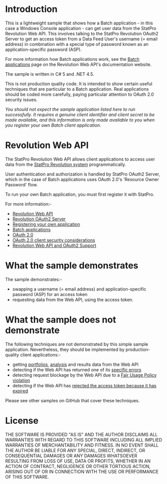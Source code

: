 
# Introduction #

This is a lightweight sample that shows how a Batch application - in this case a Windows Console application - can get user data from the StatPro Revolution Web API.  This involves talking to the StatPro Revolution OAuth2 Server to get an access token from a Data Feed User's username (= email address) in combination with a special type of password known as an application-specific password (ASP).

For more information how Batch applications work, see the [Batch applications](http://developer.statpro.com/Revolution/WebApi/Authorization/BatchApps) page on the Revolution Web API's documentation website.

The sample is written in C# 5 and .NET 4.5.

This is not production quality code.  It is intended to show certain useful techniques that are particular to a Batch application.  Real applications should be coded more carefully, paying particular attention to OAuth 2.0 security issues.

*You should not expect the sample application listed here to run successfully.  It requires a genuine client identifier and client secret to be made available, and this information is only made available to you when you register your own Batch client application.*


# Revolution Web API #

The StatPro Revolution Web API allows client applications to access user data from the [StatPro Revolution system](http://www.statpro.com/cloud-based-portfolio-analysis/revolution/) programmatically.

User authentication and authorization is handled by StatPro OAuth2 Server, which in the case of Batch applications uses OAuth 2.0's 'Resource Owner Password' flow.

To run your own Batch application, you must first register it with StatPro.

For more information:-
* [Revolution Web API](http://developer.statpro.com/Revolution/WebApi/Intro)
* [Revolution OAuth2 Server](http://developer.statpro.com/Revolution/WebApi/Authorization/Overview)
* [Registering your own application](http://developer.statpro.com/Revolution/WebApi/Authorization/Registration)
* [Batch applications](http://developer.statpro.com/Revolution/WebApi/Authorization/BatchApps)
* [OAuth 2.0](http://tools.ietf.org/html/rfc6749)
* [OAuth 2.0 client security considerations](http://tools.ietf.org/html/rfc6819#section-4.1)
* [Revolution Web API and OAuth2 Support](mailto:webapisupport@statpro.com)


# What the sample demonstrates #

The sample demonstrates:-
* swapping a username (= email address) and application-specific password (ASP) for an access token
* requesting data from the Web API, using the access token.


# What the sample does not demonstrate #

The following techniques are not demonstrated by this simple sample application.  Nevertheless, they should be implemented by production-quality client applications:-
* getting [portfolios](http://developer.statpro.com/Revolution/WebApi/Resource/Portfolios), [analysis](http://developer.statpro.com/Revolution/WebApi/Resource/PortfolioAnalysis) and results data from the Web API
* detecting if the Web API has returned one of its [specific errors](http://developer.statpro.com/Revolution/WebApi/Intro#statusCodes)
* detecting request blockage by the Web API due to a [Fair Usage Policy violation](http://developer.statpro.com/Revolution/WebApi/FairUsagePolicy)
* detecting if the Web API has [rejected the access token because it has expired](http://developer.statpro.com/Revolution/WebApi/Authorization/BatchApps#step5)

Please see other samples on GitHub that cover these techniques.


# License #


THE SOFTWARE IS PROVIDED "AS IS" AND THE AUTHOR DISCLAIMS ALL WARRANTIES WITH REGARD TO THIS SOFTWARE INCLUDING ALL IMPLIED WARRANTIES OF MERCHANTABILITY AND FITNESS. IN NO EVENT SHALL THE AUTHOR BE LIABLE FOR ANY SPECIAL, DIRECT, INDIRECT, OR CONSEQUENTIAL DAMAGES OR ANY DAMAGES WHATSOEVER RESULTING FROM LOSS OF USE, DATA OR PROFITS, WHETHER IN AN ACTION OF CONTRACT, NEGLIGENCE OR OTHER TORTIOUS ACTION, ARISING OUT OF OR IN CONNECTION WITH THE USE OR PERFORMANCE OF THIS SOFTWARE.

 